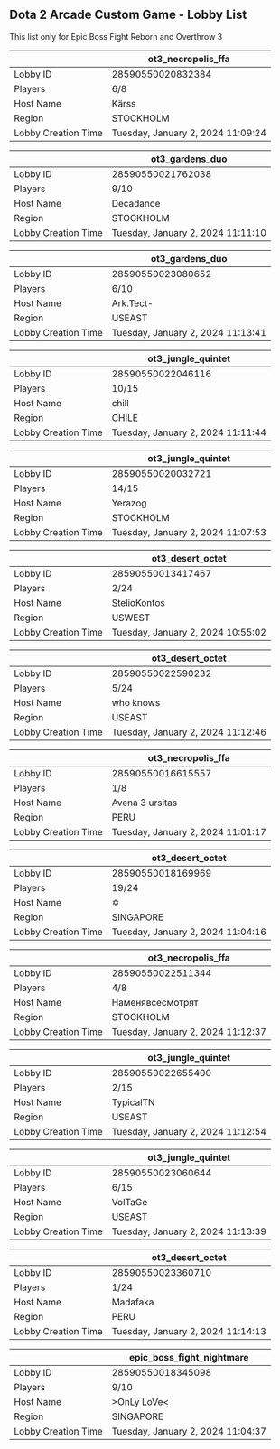 ## Dota 2 Arcade Custom Game - Lobby List

This list only for Epic Boss Fight Reborn and Overthrow 3

|  | ot3_necropolis_ffa |
| ------ | ------ |
| Lobby ID | 28590550020832384 |
| Players | 6/8 |
| Host Name | Kärss |
| Region | STOCKHOLM |
| Lobby Creation Time | Tuesday, January 2, 2024 11:09:24 |


|  | ot3_gardens_duo |
| ------ | ------ |
| Lobby ID | 28590550021762038 |
| Players | 9/10 |
| Host Name | Decadance |
| Region | STOCKHOLM |
| Lobby Creation Time | Tuesday, January 2, 2024 11:11:10 |


|  | ot3_gardens_duo |
| ------ | ------ |
| Lobby ID | 28590550023080652 |
| Players | 6/10 |
| Host Name | Ark.Tect- |
| Region | USEAST |
| Lobby Creation Time | Tuesday, January 2, 2024 11:13:41 |


|  | ot3_jungle_quintet |
| ------ | ------ |
| Lobby ID | 28590550022046116 |
| Players | 10/15 |
| Host Name | chill |
| Region | CHILE |
| Lobby Creation Time | Tuesday, January 2, 2024 11:11:44 |


|  | ot3_jungle_quintet |
| ------ | ------ |
| Lobby ID | 28590550020032721 |
| Players | 14/15 |
| Host Name | Yerazog |
| Region | STOCKHOLM |
| Lobby Creation Time | Tuesday, January 2, 2024 11:07:53 |


|  | ot3_desert_octet |
| ------ | ------ |
| Lobby ID | 28590550013417467 |
| Players | 2/24 |
| Host Name | StelioKontos |
| Region | USWEST |
| Lobby Creation Time | Tuesday, January 2, 2024 10:55:02 |


|  | ot3_desert_octet |
| ------ | ------ |
| Lobby ID | 28590550022590232 |
| Players | 5/24 |
| Host Name | who knows |
| Region | USEAST |
| Lobby Creation Time | Tuesday, January 2, 2024 11:12:46 |


|  | ot3_necropolis_ffa |
| ------ | ------ |
| Lobby ID | 28590550016615557 |
| Players | 1/8 |
| Host Name | Avena 3 ursitas |
| Region | PERU |
| Lobby Creation Time | Tuesday, January 2, 2024 11:01:17 |


|  | ot3_desert_octet |
| ------ | ------ |
| Lobby ID | 28590550018169969 |
| Players | 19/24 |
| Host Name | ✡ |
| Region | SINGAPORE |
| Lobby Creation Time | Tuesday, January 2, 2024 11:04:16 |


|  | ot3_necropolis_ffa |
| ------ | ------ |
| Lobby ID | 28590550022511344 |
| Players | 4/8 |
| Host Name | Наменявсесмотрят |
| Region | STOCKHOLM |
| Lobby Creation Time | Tuesday, January 2, 2024 11:12:37 |


|  | ot3_jungle_quintet |
| ------ | ------ |
| Lobby ID | 28590550022655400 |
| Players | 2/15 |
| Host Name | TypicalTN |
| Region | USEAST |
| Lobby Creation Time | Tuesday, January 2, 2024 11:12:54 |


|  | ot3_jungle_quintet |
| ------ | ------ |
| Lobby ID | 28590550023060644 |
| Players | 6/15 |
| Host Name | VolTaGe |
| Region | USEAST |
| Lobby Creation Time | Tuesday, January 2, 2024 11:13:39 |


|  | ot3_desert_octet |
| ------ | ------ |
| Lobby ID | 28590550023360710 |
| Players | 1/24 |
| Host Name | Madafaka |
| Region | PERU |
| Lobby Creation Time | Tuesday, January 2, 2024 11:14:13 |


|  | epic_boss_fight_nightmare |
| ------ | ------ |
| Lobby ID | 28590550018345098 |
| Players | 9/10 |
| Host Name | >OnLy LoVe< |
| Region | SINGAPORE |
| Lobby Creation Time | Tuesday, January 2, 2024 11:04:37 |


